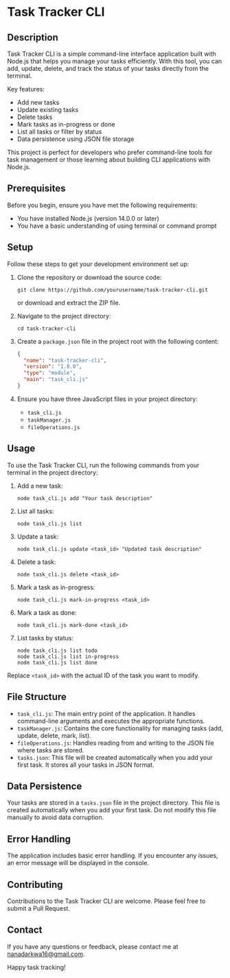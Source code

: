 # Task Tracker CLI

## Description

Task Tracker CLI is a simple command-line interface application built with Node.js that helps you manage your tasks efficiently. With this tool, you can add, update, delete, and track the status of your tasks directly from the terminal.

Key features:
- Add new tasks
- Update existing tasks
- Delete tasks
- Mark tasks as in-progress or done
- List all tasks or filter by status
- Data persistence using JSON file storage

This project is perfect for developers who prefer command-line tools for task management or those learning about building CLI applications with Node.js.

## Prerequisites

Before you begin, ensure you have met the following requirements:
- You have installed Node.js (version 14.0.0 or later)
- You have a basic understanding of using terminal or command prompt

## Setup

Follow these steps to get your development environment set up:

1. Clone the repository or download the source code:
   ```
   git clone https://github.com/yourusername/task-tracker-cli.git
   ```
   or download and extract the ZIP file.

2. Navigate to the project directory:
   ```
   cd task-tracker-cli
   ```

3. Create a `package.json` file in the project root with the following content:
   ```json
   {
     "name": "task-tracker-cli",
     "version": "1.0.0",
     "type": "module",
     "main": "task_cli.js"
   }
   ```

4. Ensure you have three JavaScript files in your project directory:
   - `task_cli.js`
   - `taskManager.js`
   - `fileOperations.js`

## Usage

To use the Task Tracker CLI, run the following commands from your terminal in the project directory:

1. Add a new task:
   ```
   node task_cli.js add "Your task description"
   ```

2. List all tasks:
   ```
   node task_cli.js list
   ```

3. Update a task:
   ```
   node task_cli.js update <task_id> "Updated task description"
   ```

4. Delete a task:
   ```
   node task_cli.js delete <task_id>
   ```

5. Mark a task as in-progress:
   ```
   node task_cli.js mark-in-progress <task_id>
   ```

6. Mark a task as done:
   ```
   node task_cli.js mark-done <task_id>
   ```

7. List tasks by status:
   ```
   node task_cli.js list todo
   node task_cli.js list in-progress
   node task_cli.js list done
   ```

Replace `<task_id>` with the actual ID of the task you want to modify.

## File Structure

- `task_cli.js`: The main entry point of the application. It handles command-line arguments and executes the appropriate functions.
- `taskManager.js`: Contains the core functionality for managing tasks (add, update, delete, mark, list).
- `fileOperations.js`: Handles reading from and writing to the JSON file where tasks are stored.
- `tasks.json`: This file will be created automatically when you add your first task. It stores all your tasks in JSON format.

## Data Persistence

Your tasks are stored in a `tasks.json` file in the project directory. This file is created automatically when you add your first task. Do not modify this file manually to avoid data corruption.

## Error Handling

The application includes basic error handling. If you encounter any issues, an error message will be displayed in the console.

## Contributing

Contributions to the Task Tracker CLI are welcome. Please feel free to submit a Pull Request.

## Contact

If you have any questions or feedback, please contact me at nanadarkwa16@gmail.com.

Happy task tracking!
